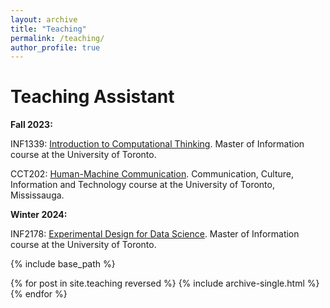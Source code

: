```yaml
---
layout: archive
title: "Teaching"
permalink: /teaching/
author_profile: true
---
```



Teaching Assistant
======

**Fall 2023:**

INF1339: [Introduction to Computational Thinking](https://ischool.utoronto.ca/course/introduction-to-computational-thinking/). Master of Information course at the University of Toronto.

CCT202: [Human-Machine Communication](https://utm.calendar.utoronto.ca/course/cct202h5). Communication, Culture, Information and Technology course at the University of Toronto, Mississauga.


**Winter 2024:**

INF2178: [Experimental Design for Data Science](https://ischool.utoronto.ca/course/experimental-design-for-data-science/). Master of Information course at the University of Toronto.

{% include base_path %}

{% for post in site.teaching reversed %}
  {% include archive-single.html %}
{% endfor %}
